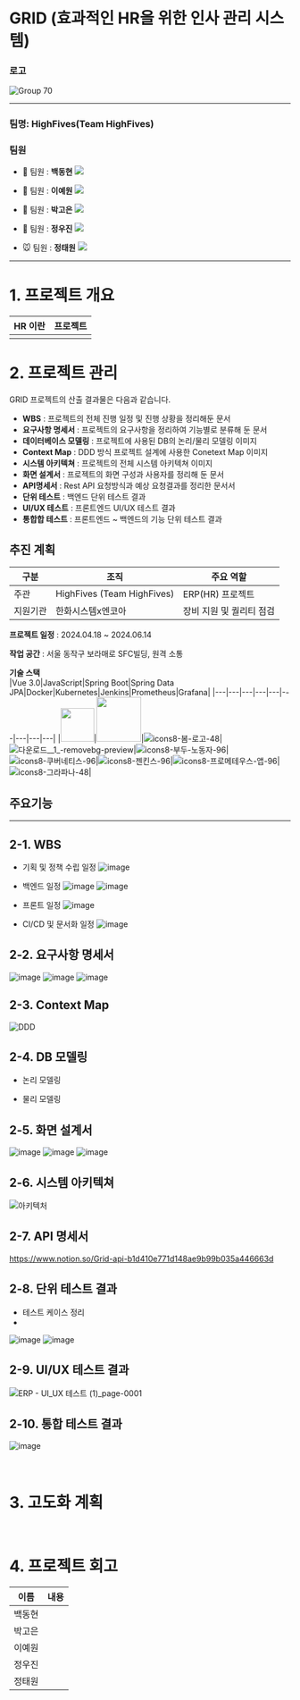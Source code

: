 # GRID (효과적인 HR을 위한 인사 관리 시스템)

### 로고
  
![Group 70](https://github.com/beyond-sw-camp/be04-fin-5team-GRID/assets/105986200/0d18dc34-0d96-4a3a-ac6c-1e2d3676f37b)

---

### 팀명: HighFives(Team HighFives)

### 팀원

- 🦊 팀원 : **백동현**
[<img src="https://img.shields.io/badge/Github-Link-181717?logo=Github">](https://github.com/dongh810)

- 🧸 팀원 : **이예원**
[<img src="https://img.shields.io/badge/Github-Link-181717?logo=Github">](https://github.com/onelee521)

- 🎀 팀원 : **박고은**
[<img src="https://img.shields.io/badge/Github-Link-181717?logo=Github">](https://github.com/goeunpark123)

- 🐹 팀원 : **정우진**
[<img src="https://img.shields.io/badge/Github-Link-181717?logo=Github">](https://github.com/Wrinkk)

- 🐭 팀원 : **정태원**
[<img src="https://img.shields.io/badge/Github-Link-181717?logo=Github">](https://github.com/t4e1)

---

# 1. 프로젝트 개요
|HR 이란|프로젝트|
|---|---|
|  |   |


# 2. 프로젝트 관리 

 GRID 프로젝트의 산출 결과물은 다음과 같습니다.
- **WBS** : 프로젝트의 전체 진행 일정 및 진행 상황을 정리해둔 문서
- **요구사항 명세서** : 프로젝트의 요구사항을 정리하여 기능별로 분류해 둔 문서
- **데이터베이스 모델링** : 프로젝트에 사용된 DB의 논리/물리 모델링 이미지
- **Context Map** : DDD 방식 프로젝트 설계에 사용한 Conetext Map 이미지    
- **시스템 아키텍쳐** : 프로젝트의 전체 시스템 아키텍쳐 이미지
- **화면 설계서** : 프로젝트의 화면 구성과 사용자를 정리해 둔 문서
- **API명세서** : Rest API 요청방식과 예상 요청결과를 정리한 문서서 
- **단위 테스트** : 백엔드 단위 테스트 결과
- **UI/UX 테스트** : 프론트엔드 UI/UX 테스트 결과
- **통합합 테스트** : 프론트엔드 ~ 백엔드의 기능 단위 테스트 결과

## 추진 계획
| 구분 | 조직 | 주요 역할 |
| --- | --- | --- |
| 주관 | HighFives (Team HighFives) | ERP(HR) 프로젝트 |
| 지원기관 | 한화시스템x엔코아 | 장비 지원 및 퀄리티 점검 |

**프로젝트 일정** : 2024.04.18 ~ 2024.06.14 

**작업 공간** : 서울 동작구 보라매로 SFC빌딩, 원격 소통

**기술 스택**   
|Vue 3.0|JavaScript|Spring Boot|Spring Data JPA|Docker|Kubernetes|Jenkins|Prometheus|Grafana|
|---|---|---|---|---|---|---|---|---|
|<img src="https://github.com/beyond-sw-camp/be04-3rd-TeamPhoenix-ahub/blob/feature-post-check/img/Vue.png" height="60" />|<img src="https://github.com/beyond-sw-camp/be04-3rd-TeamPhoenix-ahub/blob/feature-post-check/img/js.png" height="80" />|![icons8-봄-로고-48](https://github.com/dongh810/ESC-English_Study_Club-develop/assets/105986200/434f3918-640f-4cef-8050-43ca415d6d4c)|![다운로드__1_-removebg-preview](https://github.com/dongh810/ESC-English_Study_Club-develop/assets/105986200/82d8f3e5-9b6d-481b-92e3-0ff4a691b01b)|![icons8-부두-노동자-96](https://github.com/dongh810/ESC-English_Study_Club-develop/assets/105986200/547c5002-b2bb-49b7-afc8-f083846a0769)|![icons8-쿠버네티스-96](https://github.com/dongh810/ESC-English_Study_Club-develop/assets/105986200/08d3f8ed-6755-4e79-aba2-8680a63dfa52)|![icons8-젠킨스-96](https://github.com/dongh810/ESC-English_Study_Club-develop/assets/105986200/50215ec0-8598-4f6c-869a-2e795d69950f)|![icons8-프로메테우스-앱-96](https://github.com/dongh810/ESC-English_Study_Club-develop/assets/105986200/b146f025-eed4-4af1-9db8-101cad3f78b6)|![icons8-그라파나-48](https://github.com/dongh810/ESC-English_Study_Club-develop/assets/105986200/8afb44c6-75e1-4ca5-8072-2686600fdec9)|


## 주요기능


---
## 2-1. WBS
- 기획 및 정책 수립 일정
![image](https://github.com/beyond-sw-camp/be04-fin-5team-GRID/assets/108782390/b4998f56-0f3e-4560-8b86-38e4e336236f)

- 백엔드 일정
![image](https://github.com/beyond-sw-camp/be04-fin-5team-GRID/assets/108782390/eab02fef-9bc6-40e9-9398-6a1747414e10)
![image](https://github.com/beyond-sw-camp/be04-fin-5team-GRID/assets/108782390/1fe77f83-94b6-40fb-8452-5f0a6c9f968a)

- 프론트 일정
![image](https://github.com/beyond-sw-camp/be04-fin-5team-GRID/assets/108782390/fc110c7e-4ef5-4065-a3df-02c165a1bced)

- CI/CD 및 문서화 일정
![image](https://github.com/beyond-sw-camp/be04-fin-5team-GRID/assets/108782390/3e2a1cc0-7b8e-4991-b8eb-b2b9ad7db145)


## 2-2. 요구사항 명세서
![image](https://github.com/beyond-sw-camp/be04-fin-5team-GRID/assets/108782390/99ccae21-1067-4830-981f-65777459e702)
![image](https://github.com/beyond-sw-camp/be04-fin-5team-GRID/assets/108782390/7051bcfc-b6e6-4cb4-9c2a-ef99cbb8957f)
![image](https://github.com/beyond-sw-camp/be04-fin-5team-GRID/assets/108782390/5e40cb81-d080-4919-9291-990f91822aeb)

## 2-3. Context Map 
![DDD](https://github.com/beyond-sw-camp/be04-fin-5team-GRID/assets/108782390/5befa14f-3d38-41b1-a92e-f3e2c44cc05a)

## 2-4. DB 모델링
- 논리 모델링


- 물리 모델링


## 2-5. 화면 설계서
![image](https://github.com/beyond-sw-camp/be04-fin-5team-GRID/assets/108782390/ac9cc906-f02d-4ef1-ad77-78eb047fdb3e)
![image](https://github.com/beyond-sw-camp/be04-fin-5team-GRID/assets/108782390/b2550eee-731f-45df-9142-3cb1a83ac35f)
![image](https://github.com/beyond-sw-camp/be04-fin-5team-GRID/assets/108782390/17f77ef0-282c-41db-91a0-db5e09972eb6)

## 2-6. 시스템 아키텍쳐
![아키텍처](https://github.com/beyond-sw-camp/be04-fin-5team-GRID/assets/108782390/e242a2a8-d9aa-4834-b0a9-5ca1c0b91508)


## 2-7. API 명세서
https://www.notion.so/Grid-api-b1d410e771d148ae9b99b035a446663d

## 2-8. 단위 테스트 결과 
- 테스트 케이스 정리
- 
![image](https://github.com/beyond-sw-camp/be04-fin-5team-GRID/assets/108782390/73f696ab-58d6-4d2e-8f76-f0909b0a7a40)
![image](https://github.com/beyond-sw-camp/be04-fin-5team-GRID/assets/64297541/f91aca58-412b-4934-be8f-259630106ddf)


## 2-9. UI/UX 테스트 결과
![ERP - UI_UX 테스트 (1)_page-0001](https://github.com/beyond-sw-camp/be04-fin-5team-GRID/assets/64297541/1eda27a5-c91b-40ea-a9ef-fdc18633bc6e)


## 2-10. 통합 테스트 결과 
![image](https://github.com/beyond-sw-camp/be04-fin-5team-GRID/assets/108782390/a08358ba-1d8f-47cb-a293-bf672cde8781)




<br>

# 3. 고도화 계획



<br>

# 4. 프로젝트 회고

| 이름 | 내용 |
| ----- | ----------|
| 백동현 |  |
| 박고은 |  |
| 이예원 |  |
| 정우진 |  |
| 정태원 |  |
